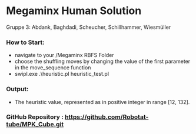 # Megaminx Human Solution
Gruppe 3: Abdank, Baghdadi, Scheucher, Schillhammer, Wiesmüller


### How to Start: 
- navigate to your /Megaminx RBFS Folder
- choose the shuffling moves by changing the value of the first parameter in the move_sequence function
- swipl.exe .\heuristic.pl heuristic_test.pl

### Output: 
- The heuristic value, represented as in positive integer in range [12, 132].

### GitHub Repository : https://github.com/Robotat-tube/MPK_Cube.git